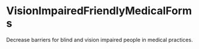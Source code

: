 # VisionImpairedFriendlyMedicalForms
Decrease barriers for blind and vision impaired people in medical practices. 
